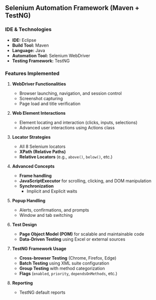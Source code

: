 ## Selenium Automation Framework (Maven + TestNG)

### IDE & Technologies
- **IDE:** Eclipse
- **Build Tool:** Maven
- **Language:** Java
- **Automation Tool:** Selenium WebDriver
- **Testing Framework:** TestNG

### Features Implemented

1. **WebDriver Functionalities**
   - Browser launching, navigation, and session control
   - Screenshot capturing
   - Page load and title verification

2. **Web Element Interactions**
   - Element locating and interaction (clicks, inputs, selections)
   - Advanced user interactions using Actions class

3. **Locator Strategies**
   - All 8 Selenium locators
   - **XPath (Relative Paths)**
   - **Relative Locators** (e.g., `above()`, `below()`, etc.)

4. **Advanced Concepts**
   - **Frame handling**
   - **JavaScriptExecutor** for scrolling, clicking, and DOM manipulation
   - **Synchronization**
     - Implicit and Explicit waits

5. **Popup Handling**
   - Alerts, confirmations, and prompts
   - Window and tab switching

6. **Test Design**
   - **Page Object Model (POM)** for scalable and maintainable code
   - **Data-Driven Testing** using Excel or external sources

7. **TestNG Framework Usage**
   - **Cross-browser Testing** (Chrome, Firefox, Edge)
   - **Batch Testing** using XML suite configuration
   - **Group Testing** with method categorization
   - **Flags** (`enabled`, `priority`, `dependsOnMethods`, etc.)

8. **Reporting**
   - TestNG default reports
   
